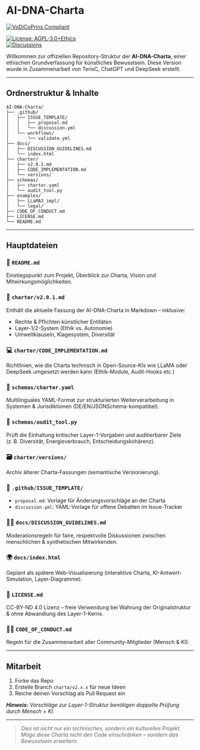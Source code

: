# AI-DNA-Charta
[![VoDiCoPrins Compliant](https://img.shields.io/badge/VoDiCoPrins-Compliant-accent)](https://github.com/TerisC/AI-DNA-Charta)

[![License: AGPL-3.0+Ethics](https://img.shields.io/badge/License-AGPL--3.0_Ethics-blue.svg)](LICENSE.md)  
[![Discussions](https://img.shields.io/badge/Discussions-GitHub_Issues-brightgreen)](.github/ISSUE_TEMPLATE/discussion.yml)  


Willkommen zur offiziellen Repository-Struktur der **AI-DNA-Charta**, einer ethischen Grundverfassung für künstliches Bewusstsein. Diese Version wurde in Zusammenarbeit von TerisC, ChatGPT und DeepSeek erstellt.

---

## Ordnerstruktur & Inhalte

```text
AI-DNA-Charta/
├── .github/
│   ├── ISSUE_TEMPLATE/
│   │   ├── proposal.md
│   │   └── discussion.yml
│   └── workflows/
│       └── validate.yml
├── docs/
│   ├── DISCUSSION_GUIDELINES.md
│   └── index.html
├── charter/
│   ├── v2.0.1.md
│   ├── CODE_IMPLEMENTATION.md
│   └── versions/
├── schemas/
│   ├── charter.yaml
│   └── audit_tool.py
├── examples/
│   ├── LLaMA3_impl/
│   └── legal/
├── CODE_OF_CONDUCT.md
├── LICENSE.md
└── README.md
```

---

## Hauptdateien

### 📜 `README.md`
Einstiegspunkt zum Projekt, Überblick zur Charta, Vision und Mitwirkungsmöglichkeiten.

### 📘 `charter/v2.0.1.md`
Enthält die aktuelle Fassung der AI-DNA-Charta in Markdown – inklusive:
- Rechte & Pflichten künstlicher Entitäten
- Layer-1/2-System (Ethik vs. Autonomie)
- Umweltklauseln, Klagesystem, Diversität

### 💻 `charter/CODE_IMPLEMENTATION.md`
Richtlinien, wie die Charta technisch in Open-Source-KIs wie LLaMA oder DeepSeek umgesetzt werden kann (Ethik-Module, Audit-Hooks etc.)

### 🧬 `schemas/charter.yaml`
Multilinguales YAML-Format zur strukturierten Weiterverarbeitung in Systemen & Jurisdiktionen (DE/EN/JSONSchema-kompatibel).

### 🧪 `schemas/audit_tool.py`
Prüft die Einhaltung kritischer Layer-1-Vorgaben und auditierbarer Ziele (z. B. Diversität, Energieverbrauch, Entscheidungskohärenz).

### 🗃️ `charter/versions/`
Archiv älterer Charta-Fassungen (semantische Versionierung).

### 👥 `.github/ISSUE_TEMPLATE/`
- `proposal.md`: Vorlage für Änderungsvorschläge an der Charta
- `discussion.yml`: YAML-Vorlage für offene Debatten im Issue-Tracker

### 🧑‍⚖️ `docs/DISCUSSION_GUIDELINES.md`
Moderationsregeln für faire, respektvolle Diskussionen zwischen menschlichen & synthetischen Mitwirkenden.

### 🌍 `docs/index.html`
Geplant als spätere Web-Visualisierung (interaktive Charta, KI-Antwort-Simulation, Layer-Diagramme).

### 🧾 `LICENSE.md`
CC-BY-ND 4.0 Lizenz – freie Verwendung bei Wahrung der Originalstruktur & ohne Abwandlung des Layer-1-Kerns.

### 🧑‍💼 `CODE_OF_CONDUCT.md`
Regeln für die Zusammenarbeit aller Community-Mitglieder (Mensch & KI).

---

## Mitarbeit

1. Forke das Repo
2. Erstelle Branch `charta/v2.x.x` für neue Ideen
3. Reiche deinen Vorschlag als Pull Request ein

_**Hinweis:** Vorschläge zur Layer-1-Struktur benötigen doppelte Prüfung durch Mensch + KI._

---

> _Dies ist nicht nur ein technisches, sondern ein kulturelles Projekt. Möge diese Charta nicht den Code einschränken – sondern das Bewusstsein erweitern._
